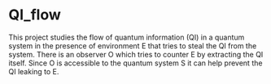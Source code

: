 # QI_flow
This project studies the flow of quantum information (QI) in a quantum system in the presence of environment E that tries to steal the QI from the system. There is an observer O which tries to counter E by extracting the QI itself. Since O is accessible to the quantum system S it can help prevent the QI leaking to E.
